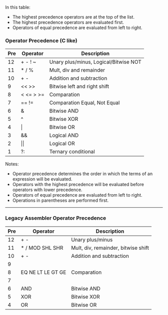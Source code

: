 
In this table:

 * The highest precedence operators are at the top of the list.
 * The highest precedence operators are evaluated first.
 * Operators of equal precedence are evaluated from left to right.


### Operator Precedence (C like)


| Pre | Operator  | Description                           |
|-----|-----------|---------------------------------------|
|  12 | + - ! ~   | Unary plus/minus, Logical/Bitwise NOT |
|  11 | * / %     | Mult, div and remainder               |
|  10 | + -       | Addition and subtraction              |
|   9 | << >>     | Bitwise left and right shift          |
|   8 | < <= > >= | Comparation                           |
|   7 | == !=     | Comparation Equal, Not Equal          |
|   6 | &         | Bitwise AND                           |
|   5 | ^         | Bitwise XOR                           |
|   4 | \|        | Bitwise OR                            |
|   3 | &&        | Logical AND                           |
|   2 | \|\|      | Logical OR                            |
|   1 | ?:        | Ternary conditional                   |



Notes:

* Operator precedence determines the order in which the terms of an expression will be evaluated.
* Operators with the highest precedence will be evaluated before operators with lower precedence.
* Operators of equal precedence are evaluated from left to right.
* Operations in parentheses are performed first. 



----

### Legacy Assembler Operator Precedence


| Pre | Operator          | Description                         |
|-----|-------------------|-------------------------------------|
|  12 | + -               | Unary plus/minus                    |
|  11 | * / MOD SHL SHR   | Mult, div, remainder, bitwise shift |
|  10 | + -               | Addition and subtraction            |
|   9 |                   |                                     |
|   8 | EQ NE LT LE GT GE | Comparation                         |
|   7 |                   |                                     |
|   6 | AND               | Bitwise AND                         |
|   5 | XOR               | Bitwise XOR                         |
|   4 | OR                | Bitwise OR                          |


